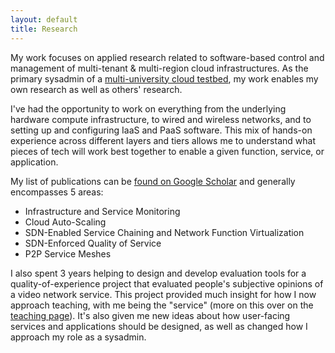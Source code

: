 ```yaml
---
layout: default
title: Research
---
```


My work focuses on applied research related to software-based control and management of multi-tenant & multi-region cloud infrastructures.
As the primary sysadmin of a [multi-university cloud testbed](https://savinetwork.ca/), my work enables my own research as well as others' research.

I've had the opportunity to work on everything from the underlying hardware compute infrastructure, to wired and wireless networks, and to setting up and configuring IaaS and PaaS software.
This mix of hands-on experience across different layers and tiers allows me to understand what pieces of tech will work best together to enable a given function, service, or application.

My list of publications can be [found on Google Scholar](https://scholar.google.ca/citations?user=amjVEbEAAAAJ&hl=en) and generally encompasses 5 areas:
* Infrastructure and Service Monitoring
* Cloud Auto-Scaling
* SDN-Enabled Service Chaining and Network Function Virtualization
* SDN-Enforced Quality of Service
* P2P Service Meshes

I also spent 3 years helping to design and develop evaluation tools for a quality-of-experience project that evaluated people's subjective opinions of a video network service.
This project provided much insight for how I now approach teaching, with me being the "service" (more on this over on the [teaching page](/teaching.html)).
It's also given me new ideas about how user-facing services and applications should be designed, as well as changed how I approach my role as a sysadmin.
